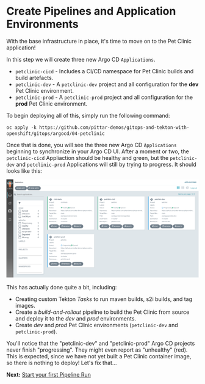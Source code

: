# Create Pipelines and Application Environments

With the base infrastructure in place, it's time to move on to the Pet Clinic application!

In this step we will create three new Argo CD `Applications`.
* `petclinic-cicd` - Includes a CI/CD namespace for Pet Clinic builds and build artefacts.
* `petclinic-dev` - A `petclinic-dev` project and all configuration for the **dev** Pet Clinic environment.
* `petclinic-prod` - A `petclinic-prod` project and all configuration for the **prod** Pet Clinic environment.

To begin deploying all of this, simply run the following command:

```
oc apply -k https://github.com/pittar-demos/gitops-and-tekton-with-openshift/gitops/argocd/04-petclinic
```

Once that is done, you will see the three new Argo CD `Applications` beginning to synchronize in your Argo CD UI. After a moment or two, the `petclinic-cicd` Appliaction should be healthy and green, but the `petclinic-dev` and `petclinic-prod` Applications will still by trying to progress.  It should looks like this:

![Argo CD environments progressing](images/argocd-petclinic-init.png)

This has actually done quite a bit, including:
* Creating custom Tekton *Tasks* to run maven builds, s2i builds, and tag images.
* Create a *build-and-rollout* pipeline to build the Pet Clinic from source and deploy it to the *dev* and *prod* environments.
* Create *dev* and *prod* Pet Clinic environments (`petclinic-dev` and `petclinic-prod`).

You'll notice that the "petclinic-dev" and "petclinic-prod" Argo CD projects never finish "progressing".  They might even report as "unhealthy" (red).  This is expected, since we have not yet built a Pet Clinic container image, so there is nothing to deploy!  Let's fix that...

**Next:** [Start your first Pipeline Run](05-start-pipeline-run.md)